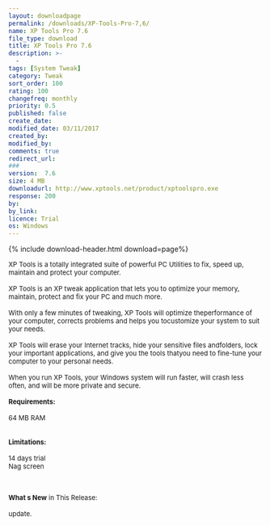 ```yaml
---
layout: downloadpage
permalink: /downloads/XP-Tools-Pro-7,6/
name: XP Tools Pro 7.6
file_type: download
title: XP Tools Pro 7.6
description: >-
  -
tags: [System Tweak]
category: Tweak
sort_order: 100
rating: 100
changefreq: monthly
priority: 0.5
published: false
create_date:
modified_date: 03/11/2017
created_by:
modified_by:
comments: true
redirect_url:
###
version:  7.6
size: 4 MB
downloadurl: http://www.xptools.net/product/xptoolspro.exe
response: 200
by:
by_link:
licence: Trial
os: Windows
---
```


{% include download-header.html download=page%}

<p style="fix-download-text !important">
<p><font size="2"><p>XP Tools is a totally integrated suite of powerful PC Utilities to fix, speed up, maintain and protect your computer.<br />
<br />
XP Tools is an XP tweak application that lets you to optimize your memory, maintain, protect and fix your PC and much more.<br />
<br />
With only a few minutes of tweaking, XP Tools will optimize theperformance of your computer, corrects problems and helps you tocustomize your system to suit your needs. <br />
<br />
XP Tools will erase your Internet tracks, hide your sensitive files andfolders, lock your important applications, and give you the tools thatyou need to fine-tune your computer to your personal needs. <br />
<br />
When you run XP Tools, your Windows system will run faster, will crash less often, and will be more private and secure.<br />
<br />
<span><strong>Requirements:</strong></span><br />
<br />
64 MB RAM<br />
<br />
<br />
<span><strong>Limitations:</strong></span><br />
<br />
14 days trial<br />
Nag screen<br />
</p>
<div class="celltext_big"><br />
<br />
<strong>What s New</strong> in This Release:<br />
<br />
update.</div></p></p>
